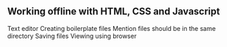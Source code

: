 ## Working offline with HTML, CSS and Javascript

Text editor
Creating boilerplate files
Mention files should be in the same directory
Saving files
Viewing using browser

